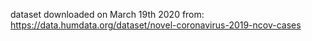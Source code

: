 dataset downloaded on March 19th 2020 from: https://data.humdata.org/dataset/novel-coronavirus-2019-ncov-cases